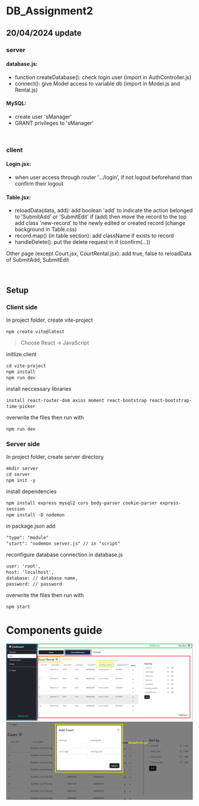 # DB_Assignment2
## 20/04/2024 update
### server
#### database.js: 
* function createDatabase(): check login user (import in AuthController.js)
* connect(): give Model access to variable db (import in Model.js and Rental.js)

#### MySQL:
* create user 'sManager'
* GRANT privileges to 'sManager'
<br>

### client
#### Login.jsx:
* when user access through router '.../login', if not logout beforehand than confirm their logout
  
#### Table.jsx: 
* reloadData(data, add): add boolean 'add' to indicate the action belonged to 'SubmitAdd' or 'SubmitEdit'
  if (add) then move the record to the top
  add class 'new-record' to the newly edited or created record (change background in Table.css)
* record.map() (in table section): add className if exists to record
* handleDelete(): put the delete request in if (confirm(...))

Other page (except Court.jsx, CourtRental.jsx): add true, false to reloadData of SubmitAdd, SubmitEdit  

<br>

## Setup
### Client side
In project folder, create vite-project
```
npm create vite@latest
```
> Choose React -> JavaScript


initlize client
```
cd vite-project
npm install
npm run dev
```

install neccessary libraries
```
install react-router-dom axios moment react-bootstrap react-bootstrap-time-picker
```

overwrite the files then run with
```
npm run dev
```

### Server side
In project folder, create server directory
```
mkdir server
cd server
npm init -y
```
install dependencies
```
npm install express mysql2 cors body-parser cookie-parser express-session
npm install -D nodemon
```

in package.json add
```
"type": "module"
"start": "nodemon server.js" // in "script"
```

reconfigure database connection in database.js
```
user: 'root',
host: 'localhost',
database: // database name,
password: // password
```

overwrite the files then run with 
```
npm start
```

# Components guide
![Normal Page](normalPage.png)
![Modal](modal.png)
